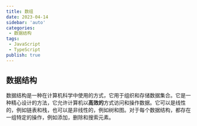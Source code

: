 ```yaml
---
title: 数组
date: 2023-04-14
sidebar: 'auto'
categories:
 - 数据结构
tags:
 - JavaScript
 - TypeScript
publish: true
---
```

## 数据结构
数据结构是一种在计算机科学中使用的方式，它用于组织和存储数据集合。它是一种精心设计的方法，它允许计算机以**高效的**方式访问和操作数据。它可以是线性的，例如链表和栈，也可以是非线性的，例如树和图。对于每个数据结构，都存在一组特定的操作，例如添加，删除和搜索元素。